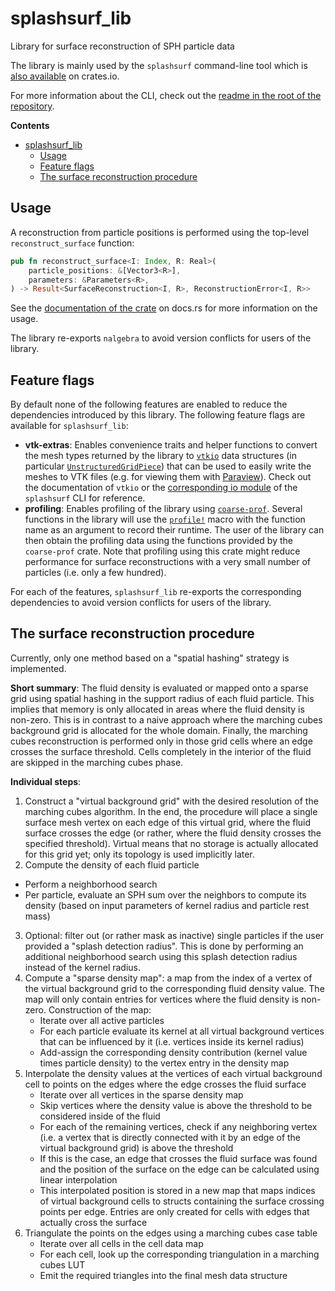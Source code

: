 # splashsurf_lib
Library for surface reconstruction of SPH particle data

The library is mainly used by the `splashsurf` command-line tool which is [also available](https://crates.io/crates/splashsurf) on crates.io.

For more information about the CLI, check out the [readme in the root of the repository](https://github.com/w1th0utnam3/splashsurf).

**Contents**
- [splashsurf_lib](#splashsurf_lib)
  - [Usage](#usage)
  - [Feature flags](#feature-flags)
  - [The surface reconstruction procedure](#the-surface-reconstruction-procedure)

## Usage

A reconstruction from particle positions is performed using the top-level `reconstruct_surface` function:
```rust
pub fn reconstruct_surface<I: Index, R: Real>(
    particle_positions: &[Vector3<R>],
    parameters: &Parameters<R>,
) -> Result<SurfaceReconstruction<I, R>, ReconstructionError<I, R>>
```
See the [documentation of the crate](https://docs.rs/splashsurf_lib/latest/splashsurf_lib/) on docs.rs for more information on the usage.

The library re-exports `nalgebra` to avoid version conflicts for users of the library.

## Feature flags

By default none of the following features are enabled to reduce the dependencies introduced by this library. The following feature flags are available for `splashsurf_lib`:
 
 - **vtk-extras**: Enables convenience traits and helper functions to convert the mesh types returned by the library to [`vtkio`](https://crates.io/crates/vtkio) data structures (in particular [`UnstructuredGridPiece`](https://docs.rs/vtkio/latest/vtkio/model/struct.UnstructuredGridPiece.html)) that can be used to easily write the meshes to VTK files (e.g. for viewing them with [Paraview](https://www.paraview.org/)). Check out the documentation of `vtkio` or the [corresponding io module](https://github.com/w1th0utnam3/splashsurf/blob/master/splashsurf/src/io/vtk_format.rs) of the `splashsurf` CLI for reference.
 - **profiling**: Enables profiling of the library using [`coarse-prof`](https://crates.io/crates/coarse-prof). Several functions in the library will use the [`profile!`](https://docs.rs/coarse-prof/latest/coarse_prof/macro.profile.html) macro with the function name as an argument to record their runtime. The user of the library can then obtain the profiling data using the functions provided by the `coarse-prof` crate. Note that profiling using this crate might reduce performance for surface reconstructions with a very small number of particles (i.e. only a few hundred).

For each of the features, `splashsurf_lib` re-exports the corresponding dependencies to avoid version conflicts for users of the library.

## The surface reconstruction procedure

Currently, only one method based on a "spatial hashing" strategy is implemented.

**Short summary**: The fluid density is evaluated or mapped onto a sparse grid using spatial hashing in the support radius of each fluid particle. This implies that memory is only allocated in areas where the fluid density is non-zero. This is in contrast to a naive approach where the marching cubes background grid is allocated for the whole domain. Finally, the marching cubes reconstruction is performed only in those grid cells where an edge crosses the surface threshold. Cells completely in the interior of the fluid are skipped in the marching cubes phase.

**Individual steps**:
 1. Construct a "virtual background grid" with the desired resolution of the marching cubes algorithm. In the end, the procedure will place a single surface mesh vertex on each edge of this virtual grid, where the fluid surface crosses the edge (or rather, where the fluid density crosses the specified threshold). Virtual means that no storage is actually allocated for this grid yet; only its topology is used implicitly later.
 2. Compute the density of each fluid particle
   - Perform a neighborhood search
   - Per particle, evaluate an SPH sum over the neighbors to compute its density (based on input parameters of kernel radius and particle rest mass)
 3. Optional: filter out (or rather mask as inactive) single particles if the user provided a "splash detection radius". This is done by performing an additional neighborhood search using this splash detection radius instead of the kernel radius.
 4. Compute a "sparse density map": a map from the index of a vertex of the virtual background grid to the corresponding fluid density value. The map will only contain entries for vertices where the fluid density is non-zero. Construction of the map:
    - Iterate over all active particles
    - For each particle evaluate its kernel at all virtual background vertices that can be influenced by it (i.e. vertices inside its kernel radius)
    - Add-assign the corresponding density contribution (kernel value times particle density) to the vertex entry in the density map
 5. Interpolate the density values at the vertices of each virtual background cell to points on the edges where the edge crosses the fluid surface
    - Iterate over all vertices in the sparse density map
    - Skip vertices where the density value is above the threshold to be considered inside of the fluid
    - For each of the remaining vertices, check if any neighboring vertex (i.e. a vertex that is directly connected with it by an edge of the virtual background grid) is above the threshold
    - If this is the case, an edge that crosses the fluid surface was found and the position of the surface on the edge can be calculated using linear interpolation
    - This interpolated position is stored in a new map that maps indices of virtual background cells to structs containing the surface crossing points per edge. Entries are only created for cells with edges that actually cross the surface
 6. Triangulate the points on the edges using a marching cubes case table
    - Iterate over all cells in the cell data map
    - For each cell, look up the corresponding triangulation in a marching cubes LUT
    - Emit the required triangles into the final mesh data structure

